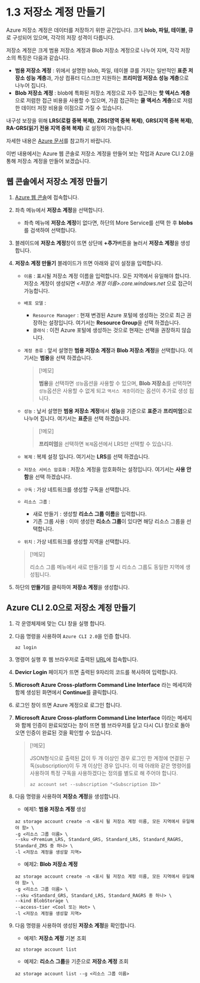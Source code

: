 # 1.3 저장소 계정 만들기
Azure 저장소 계정은 데이터를 저장하기 위한 공간입니다. 크게 **blob, 파일, 테이블, 큐**로 구성되어 있으며, 각각의 저장 성격이 다릅니다.

저장소 계정은 크게 범용 저장소 계정과 Blob 저장소 계정으로 나누어 지며, 각각 저장소의 특징은 다음과 같습니다.
- **범용 저장소 계정** : 위에서 설명한 blob, 파일, 테이블 큐를 가지는 일반적인 **표준 저장소 성능 계층**과, 가상 컴퓨터 디스크만 지원하는 **프리미엄 저장소 성능 계층**으로 나누어 집니다.
- **Blob 저장소 계정** : blob에 특화된 저장소 계정으로 자주 접근하는 **핫 엑서스 계층**으로 저렴한 접근 비용을 사용할 수 있으며, 가끔 접근하는 **쿨 엑서스 계층**으로 저렴한 데이터 저장 비용을 이점으로 가질 수 있습니다.

내구성 보장을 위해 **LRS(로컬 중복 복제)**, **ZRS(영역 중복 복제)**, **GRS(지역 중복 복제)**, **RA-GRS(읽기 전용 지역 중복 복제)** 로 설정이 가능합니다.

자세한 내용은 [Azure 문서](https://docs.microsoft.com/ko-kr/azure/storage/storage-introduction)를 참고하기 바랍니다.

이번 내용에서는 Azure 웹 콘솔로 저장소 계정을 만들어 보는 작업과 Azure CLI 2.0을 통해 저장소 계정을 만들어 보겠습니다.

## 웹 콘솔에서 저장소 계정 만들기
1. [Azure 웹 콘솔](https://portal.azure.com)에 접속합니다.

2. 좌측 메뉴에서 **저장소 계정**을 선택합니다.
    - 좌측 메뉴에 **저장소 계정**이 없다면, 하단의 More Service를 선택 한 후 **blobs**를 검색하여 선택합니다.

3. 블레이드에 **저장소 계정**창이 뜨면 상단에 **+추가**버튼을 눌러서 **저장소 계정**을 생성합니다.

4. **저장소 계정 만들기** 블레이드가 뜨면 아래와 같이 설정을 입력합니다.
    - `이름` : 표시될 저장소 계정 이름을 입력합니다. 모든 지역에서 유일해야 합니다. 저장소 계정이 생성되면 *<저장소 계정 이름>.core.windows.net* 으로 접근이 가능합니다.
    - `배포 모델` : 
        - `Resource Manager` : 현재 변경된 Azure 포털에 생성하는 것으로 최근 권장하는 설정입니다. 여기서는 **Resource Group**을 선택 하겠습니다.
        - `클래식` : 이전 Azure 포털에 생성하는 것으로 현재는 선택을 권장하지 않습니다.
    - `계정 종류` : 앞서 설명한 **범용 저장소 계정**과 **Blob 저장소 계정**을 선택합니다. 여기서는 **범용**을 선택 하겠습니다.
    
        > [!메모]
        >
        > **범용**을 선택하면 `성능`옵션을 사용할 수 있으며, **Blob 저장소**를 선택하면 `성능`옵션은 사용할 수 없게 되고 `액서스 계층`이라는 옵션이 추가로 생성 됩니다.

    - `성능` : 낲서 설명한 **범용 저장소 계정**에서 **성능**을 기준으로 **표준**과 **프리미엄**으로 나누어 집니다. 여기서는 **표준**을 선택 하겠습니다.
    
        > [!메모]
        >
        > **프리미엄**을 선택하면 `복제`옵션에서 LRS만 선택할 수 있습니다.

    - `복제` : 복제 설정 입니다. 여기서는 **LRS**를 선택 하겠습니다.
    - `저장소 서비스 암호화` : 저장소 계정을 암호화하는 설정입니다. 여기서는 **사용 안 함**을 선택 하겠습니다.
    - `구독` : 가상 네트워크를 생성할 구독을 선택합니다.
    - `리소스 그룹` :
        - 새로 만들기 : 생성할 **리소스 그룹 이름**을 입력합니다.
        - 기존 그룹 사용 : 이미 생성한 **리소스 그룹**이 있다면 해당 리소스 그룹을 선택합니다.
    - `위치` : 가상 네트워크를 생성할 지역을 선택합니다. 
    > [!메모]
    >
    > 리소스 그룹 메뉴에서 새로 만들기를 할 시 리소스 그룹도 동일한 지역에 생성됩니다.

5. 하단의 **만들기**를 클릭하여 **저장소 계정**을 생성합니다.

## Azure CLI 2.0으로 저장소 계정 만들기
1. 각 운영체제에 맞는 CLI 창을 실행 합니다.

2. 다음 명령을 사용하여 `Azure CLI 2.0`을 인증 합니다.
    ```Azurecli
    az login
    ```

3. 명령어 실행 후 웹 브라우저로 출력된 [URL](https://aka.ms/devicelogin)에 접속합니다.

4. **Devicr Login** 페이지가 뜨면 출력된 9자리의 코드를 복사하여 입력합니다.

5. **Microsoft Azure Cross-platform Command Line Interface** 라는 메세지와 함께 생성된 화면에서 **Continue**를 클릭합니다.

6. 로그인 창이 뜨면 Azure 계정으로 로그인 합니다.

7. **Microsoft Azure Cross-platform Command Line Interface** 이라는 메세지와 함께 인증이 완료되었다는 창이 뜨면 웹 브라우저를 닫고 다시 CLI 창으로 돌아오면 인증이 완료된 것을 확인할 수 있습니다.
    > [!메모]
    >
    > JSON형식으로 출력된 값이 두 개 이상인 경우 로그인 한 계정에 연결된 구독(subscription)이 두 개 이상인 경우 입니다. 이 때 아래와 같은 명령어를 사용하여 특정 구독을 사용하겠다는 정의를 별도로 해 주어야 합니다.
    > ```Azurecli
    > az account set --subscription "<Subscription ID>"
    > ```

8. 다음 명령을 사용하여 **저장소 계정**을 생성합니다.
    - 예제1: **범용 저장소 계정** 생성
    ```Azurecli
    az storage account create -n <표시 될 저장소 계정 이름, 모든 지역에서 유일해야 함> \
    -g <리소스 그룹 이름> \
    --sku <Premium_LRS, Standard_GRS, Standard_LRS, Standard_RAGRS, Standard_ZRS 중 하나> \
    -l <저장소 계정을 생성할 지역>
    ```

    - 예제2: **Blob 저장소 계정**
    ```Azurecli
    az storage account create -n <표시 될 저장소 계정 이름, 모든 지역에서 유일해야 함> \
    -g <리소스 그룹 이름> \
    --sku <Standard_GRS, Standard_LRS, Standard_RAGRS 중 하나> \
    --kind BlobStorage \
    --access-tier <Cool 또는 Hot> \
    -l <저장소 계정을 생성할 지역>
    ```

9. 다음 명령을 사용하여 생성된 **저장소 계정**을 확인합니다.
    - 예제1: **저장소 계정** 기본 조회
    ```Azurecli
    az storage account list
    ```

    - 예제2: **리소스 그룹**을 기준으로 **저장소 계정** 조회
    ```Azurecli
    az storage account list --g <리소스 그룹 이름>
    ```
